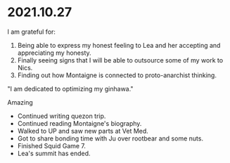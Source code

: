 # 2021.10.27

I am grateful for:

1. Being able to express my honest feeling to Lea and her accepting and appreciating my honesty.
2. Finally seeing signs that I will be able to outsource some of my work to Nics.
3. Finding out how Montaigne is connected to proto-anarchist thinking.

"I am dedicated to optimizing my ginhawa."

Amazing

- Continued writing quezon trip.
- Continued reading Montaigne's biography.
- Walked to UP and saw new parts at Vet Med.
- Got to share bonding time with Ju over rootbear and some nuts.
- Finished Squid Game 7.
- Lea's summit has ended.

